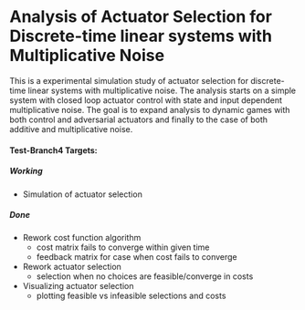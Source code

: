 # Analysis of Actuator Selection for Discrete-time linear systems with Multiplicative Noise

This is a experimental simulation study of actuator selection for discrete-time linear systems with multiplicative noise. The analysis starts on a simple system with closed loop actuator control with state and input dependent multiplicative noise. The goal is to expand analysis to dynamic games with both control and adversarial actuators and finally to the case of both additive and multiplicative noise.

#### Test-Branch4 Targets:

##### Working
- Simulation of actuator selection

##### Done
- Rework cost function algorithm
  - cost matrix fails to converge within given time
  - feedback matrix for case when cost fails to converge
- Rework actuator selection
  - selection when no choices are feasible/converge in costs
- Visualizing actuator selection
  - plotting feasible vs infeasible selections and costs
